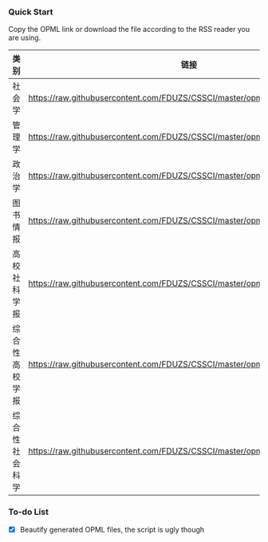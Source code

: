### Quick Start

Copy the OPML link or download the file according to the RSS reader you are using.

| 类别 | 链接 |
| --- | --- |
| 社会学 | <https://raw.githubusercontent.com/FDUZS/CSSCI/master/opml/shehui.opml> |
| 管理学 | <https://raw.githubusercontent.com/FDUZS/CSSCI/master/opml/guanli.opml> |
| 政治学 | <https://raw.githubusercontent.com/FDUZS/CSSCI/master/opml/zhengzhi.opml> |
| 图书情报 | <https://raw.githubusercontent.com/FDUZS/CSSCI/master/opml/tushu_qingbao.opml> |
| 高校社科学报 | <https://raw.githubusercontent.com/FDUZS/CSSCI/master/opml/gaoxiao_sheke.opml> |
| 综合性高校学报 | <https://raw.githubusercontent.com/FDUZS/CSSCI/master/opml/zonghe_gaoxiao.opml> |
| 综合性社会科学 | <https://raw.githubusercontent.com/FDUZS/CSSCI/master/opml/zonghe_shehui.opml> |

### To-do List

- [x] Beautify generated OPML files, the script is ugly though
